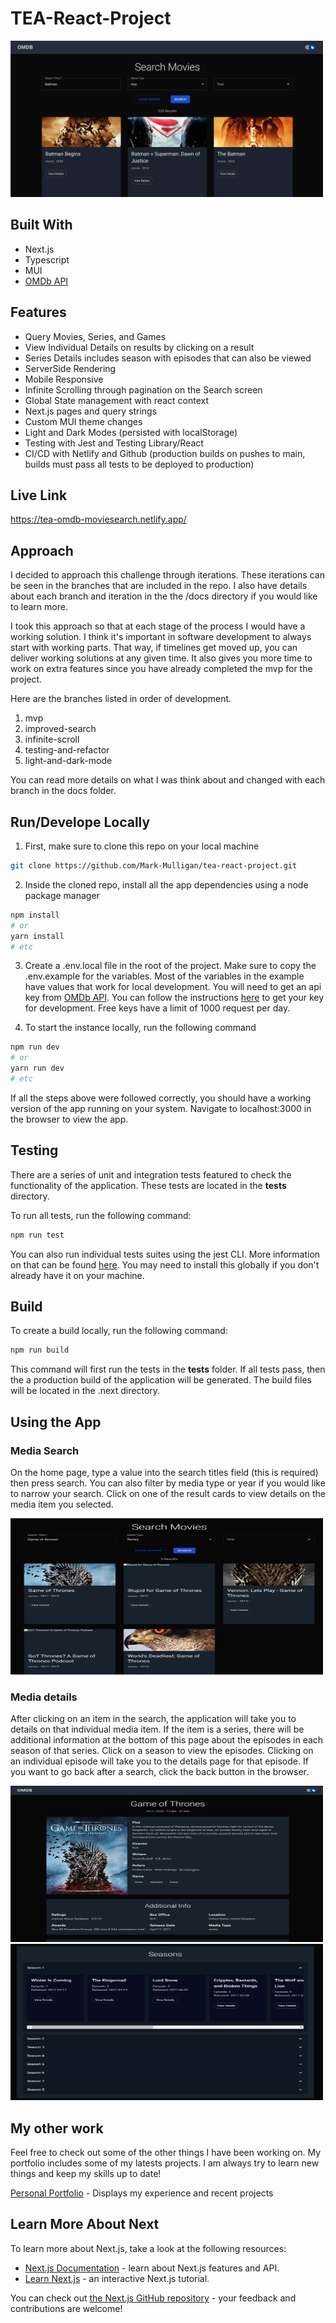 # TEA-React-Project

<img src="./public/omdbHomePage.jpg" alt="Picture of application's home page." width="500px" height="250px">

## Built With

- Next.js
- Typescript
- MUI
- [OMDb API](https://www.omdbapi.com)

## Features

- Query Movies, Series, and Games
- View Individual Details on results by clicking on a result
- Series Details includes season with episodes that can also be viewed
- ServerSide Rendering
- Mobile Responsive
- Infinite Scrolling through pagination on the Search screen
- Global State management with react context
- Next.js pages and query strings
- Custom MUI theme changes
- Light and Dark Modes (persisted with localStorage)
- Testing with Jest and Testing Library/React
- CI/CD with Netlify and Github (production builds on pushes to main, builds must pass all tests to be deployed to production)

## Live Link

https://tea-omdb-moviesearch.netlify.app/

## Approach

I decided to approach this challenge through iterations. These iterations can be seen in the branches that are included in the repo. I also have details about each branch and iteration in the the /docs directory if you would like to learn more.

I took this approach so that at each stage of the process I would have a working solution. I think it's important in software development to always start with working parts. That way, if timelines get moved up, you can deliver working solutions at any given time. It also gives you more time to work on extra features since you have already completed the mvp for the project.

Here are the branches listed in order of development.

1. mvp
2. improved-search
3. infinite-scroll
4. testing-and-refactor
5. light-and-dark-mode

You can read more details on what I was think about and changed with each branch in the docs folder.

## Run/Develope Locally

1. First, make sure to clone this repo on your local machine

```bash
git clone https://github.com/Mark-Mulligan/tea-react-project.git
```

2. Inside the cloned repo, install all the app dependencies using a node package manager

```bash
npm install
# or
yarn install
# etc
```

3. Create a .env.local file in the root of the project. Make sure to copy the .env.example for the variables. Most of the variables in the example have values that work for local development. You will need to get an api key from [OMDb API](https://www.omdbapi.com). You can follow the instructions [here](https://www.omdbapi.com/apikey.aspx) to get your key for development. Free keys have a limit of 1000 request per day.

4. To start the instance locally, run the following command

```bash
npm run dev
# or
yarn run dev
# etc
```

If all the steps above were followed correctly, you should have a working version of the app running on your system. Navigate to localhost:3000 in the browser to view the app.

## Testing

There are a series of unit and integration tests featured to check the functionality of the application. These tests are located in the **tests** directory.

To run all tests, run the following command:

```bash
npm run test
```

You can also run individual tests suites using the jest CLI. More information on that can be found [here](https://jestjs.io/docs/cli). You may need to install this globally if you don't already have it on your machine.

## Build

To create a build locally, run the following command:

```bash
npm run build
```

This command will first run the tests in the **tests** folder. If all tests pass, then the a production build of the application will be generated. The build files will be located in the .next directory.

## Using the App

### Media Search

On the home page, type a value into the search titles field (this is required) then press search. You can also filter by media type or year if you would like to narrow your search. Click on one of the result cards to view details on the media item you selected.

<img src="./readmeImages/searchExample.png" alt="Picture of application's home page." width="500px" height="250px">

### Media details

After clicking on an item in the search, the application will take you to details on that individual media item. If the item is a series, there will be additional information at the bottom of this page about the episodes in each season of that series. Click on a season to view the episodes. Clicking on an individual episode will take you to the details page for that episode. If you want to go back after a search, click the back button in the browser.

<img src="./readmeImages/mediaExample.png" alt="Picture of application's home page." width="500px" height="250px">

<img src="./readmeImages/seasonsExample.png" alt="Picture of application's home page." width="500px" height="250px">

## My other work

Feel free to check out some of the other things I have been working on. My portfolio includes some of my latests projects. I am always try to learn new things and keep my skills up to date!

[Personal Portfolio](https://markmulligan.dev) - Displays my experience and recent projects

## Learn More About Next

To learn more about Next.js, take a look at the following resources:

- [Next.js Documentation](https://nextjs.org/docs) - learn about Next.js features and API.
- [Learn Next.js](https://nextjs.org/learn) - an interactive Next.js tutorial.

You can check out [the Next.js GitHub repository](https://github.com/vercel/next.js/) - your feedback and contributions are welcome!
